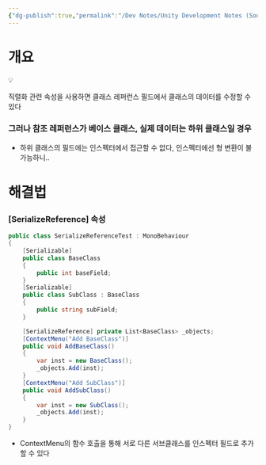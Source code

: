 ```yaml
---
{"dg-publish":true,"permalink":"/Dev Notes/Unity Development Notes (Sources)/250104_유니티 인스펙터 레퍼런스 필드의 하위클래스 데이터를 수정해보자/","noteIcon":"","created":"2025-05-23T02:21:01.510+09:00","updated":"2025-07-20T02:49:56.116+09:00"}
---
```


# 개요

<aside> 💡

직렬화 관련 속성을 사용하면 클래스 레퍼런스 필드에서 클래스의 데이터를 수정할 수 있다

</aside>

### 그러나 참조 레퍼런스가 베이스 클래스, 실제 데이터는 하위 클래스일 경우

- 하위 클래스의 필드에는 인스펙터에서 접근할 수 없다, 인스펙터에선 형 변환이 불가능하니..

# 해결법

### [SerializeReference] 속성

```csharp
public class SerializeReferenceTest : MonoBehaviour
{
    [Serializable]
    public class BaseClass
    {
        public int baseField;
    }
    [Serializable]
    public class SubClass : BaseClass
    {
        public string subField;
    }

    [SerializeReference] private List<BaseClass> _objects;
    [ContextMenu("Add BaseClass")]
    public void AddBaseClass()
    {
        var inst = new BaseClass();
        _objects.Add(inst);
    }
    [ContextMenu("Add SubClass")]
    public void AddSubClass()
    {
        var inst = new SubClass();
        _objects.Add(inst);
    }
}
```

- ContextMenu의 함수 호출을 통해 서로 다른 서브클래스를 인스펙터 필드로 추가할 수 있다